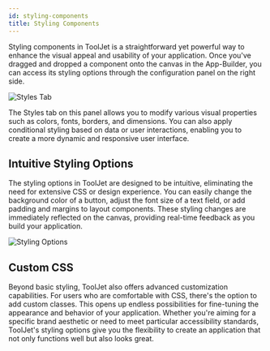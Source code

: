 ```yaml
---
id: styling-components
title: Styling Components
---
```


<div style={{marginLeft: "40px", marginRight: "40px"}}>


Styling components in ToolJet is a straightforward yet powerful way to enhance the visual appeal and usability of your application. Once you've dragged and dropped a component onto the canvas in the App-Builder, you can access its styling options through the configuration panel on the right side. 

<div style={{textAlign: 'center'}}>
    <img style={{padding: '10px', marginBottom:'15px'}} className="screenshot-full" src="/img/tooljet-concepts/styling-components/styles-tab.png" alt="Styles Tab" />
</div>

The Styles tab on this panel allows you to modify various visual properties such as colors, fonts, borders, and dimensions. You can also apply conditional styling based on data or user interactions, enabling you to create a more dynamic and responsive user interface.

## Intuitive Styling Options
The styling options in ToolJet are designed to be intuitive, eliminating the need for extensive CSS or design experience. You can easily change the background color of a button, adjust the font size of a text field, or add padding and margins to layout components. These styling changes are immediately reflected on the canvas, providing real-time feedback as you build your application. 

<div style={{textAlign: 'center'}}>
    <img style={{padding: '10px', marginBottom:'15px'}} className="screenshot-full" src="/img/tooljet-concepts/styling-components/styling-options.gif" alt="Styling Options" />
</div>

## Custom CSS 
Beyond basic styling, ToolJet also offers advanced customization capabilities. For users who are comfortable with CSS, there's the option to add custom classes. This opens up endless possibilities for fine-tuning the appearance and behavior of your application. Whether you're aiming for a specific brand aesthetic or need to meet particular accessibility standards, ToolJet's styling options give you the flexibility to create an application that not only functions well but also looks great.

</div>



